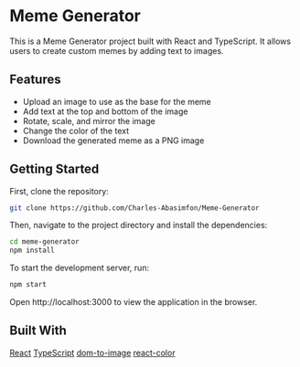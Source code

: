 # Meme Generator

This is a Meme Generator project built with React and TypeScript. It allows users to create custom memes by adding text to images.

## Features

- Upload an image to use as the base for the meme
- Add text at the top and bottom of the image
- Rotate, scale, and mirror the image
- Change the color of the text
- Download the generated meme as a PNG image

## Getting Started

First, clone the repository:

```bash
git clone https://github.com/Charles-Abasimfon/Meme-Generator
```

Then, navigate to the project directory and install the dependencies:

```bash
cd meme-generator
npm install
```

To start the development server, run:

```bash
npm start
```

Open http://localhost:3000 to view the application in the browser.


## Built With
[React](https://reactjs.org)
[TypeScript](https://www.typescriptlang.org/)
[dom-to-image](https://github.com/tsayen/dom-to-image)
[react-color](https://github.com/casesandberg/react-color)